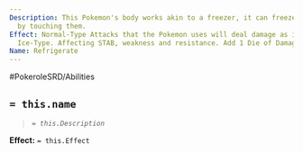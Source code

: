 ```yaml
---
Description: This Pokemon's body works akin to a freezer, it can freeze things just
  by touching them.
Effect: Normal-Type Attacks that the Pokemon uses will deal damage as if they were
  Ice-Type. Affecting STAB, weakness and resistance. Add 1 Die of Damage to Ice moves.
Name: Refrigerate
---
```


#PokeroleSRD/Abilities

## `= this.name`

> *`= this.Description`*

**Effect:** `= this.Effect`
